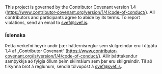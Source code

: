 This project is governed by the Contributor Covenant version 1.4 (https://www.contributor-covenant.org/version/1/4/code-of-conduct/). All contributors and participants agree to abide by its terms. To report violations, send an email to svef@svef.is.

### Íslenska

Þetta verkefni heyrir undir þær hátternisreglur sem skilgreindar eru í útgáfu 1.4 af „Contributor Covenant“ (https://www.contributor-covenant.org/is/version/1/4/code-of-conduct/). Allir þátttakendur samþykkja að fylgja öllum þeim skilmálum sem þar eru skilgreindir. Til að tilkynna brot á reglunum, sendið tölvupóst á svef@svef.is.
